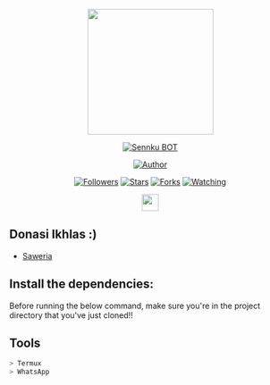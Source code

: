 <p align="center">
<img src="https://avatars.githubusercontent.com/SenkuXZ" width="225" height="225"/>
</p>
<p align="center">
<a href="#"><img title="Sennku BOT" src="https://img.shields.io/badge/SenkuXZ BOT-green?colorA=%23ff0000&colorB=%23017e40&style=for-the-badge"></a>
</p>
<p align="center">
<a href="https://github.com/SenkuXZ"><img title="Author" src="https://img.shields.io/badge/Author-Rapaa-blue.svg?style=for-the-badge&logo=github"></a>
</p>
<p align="center">
<a href="https://github.com/SenkuXZ/followers"><img title="Followers" src="https://img.shields.io/github/followers/SenkuXZ?color=blue&style=flat-square"></a>
<a href="https://github.com/SenkuXZ/megumikato2/stargazers/"><img title="Stars" src="https://img.shields.io/github/stars/SenkuXZ/Bot-Wa?color=red&style=flat-square"></a>
<a href="https://github.com/SenkuXZ/megumikato2/network/members"><img title="Forks" src="https://img.shields.io/github/forks/SenkuXZ/Bot-Wa?color=red&style=flat-square"></a>
<a href="https://github.com/SenkuXZ/megumikato2/watchers"><img title="Watching" src="https://img.shields.io/github/watchers/SenkuXZ/Bot-Wa?label=Watchers&color=blue&style=flat-square"></a>
</p>
<p align='center'>
   <a href="https://instagram.com/021Senkuu_"><img height="30" src="https://github.com/TobyG74/TobyG74/blob/main/instagram.jpg?raw=true"></a>
</P>


## Donasi Ikhlas :)
* [Saweria](https://saweria.co/Senkuu)


## Install the dependencies:
Before running the below command, make sure you're in the project directory that
you've just cloned!!

## Tools

```bash
> Termux
> WhatsApp
```
